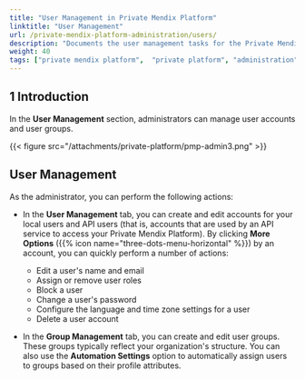 ```yaml
---
title: "User Management in Private Mendix Platform"
linktitle: "User Management"
url: /private-mendix-platform-administration/users/
description: "Documents the user management tasks for the Private Mendix Platform."
weight: 40
tags: ["private mendix platform",  "private platform", "administration", "manage users"]
---
```


## 1 Introduction

In the **User Management** section, administrators can manage user accounts and user groups.

{{< figure src="/attachments/private-platform/pmp-admin3.png" >}}

## User Management

As the administrator, you can perform the following actions:

* In the **User Management** tab, you can create and edit accounts for your local users and API users (that is, accounts that are used by an API service to access your Private Mendix Platform). By clicking **More Options** ({{% icon name="three-dots-menu-horizontal" %}}) by an account, you can quickly perform a number of actions:

    * Edit a user's name and email
    * Assign or remove user roles
    * Block a user
    * Change a user's password
    * Configure the language and time zone settings for a user
    * Delete a user account

* In the **Group Management** tab, you can create and edit user groups. These groups typically reflect your organization's structure. You can also use the **Automation Settings** option to automatically assign users to groups based on their profile attributes.